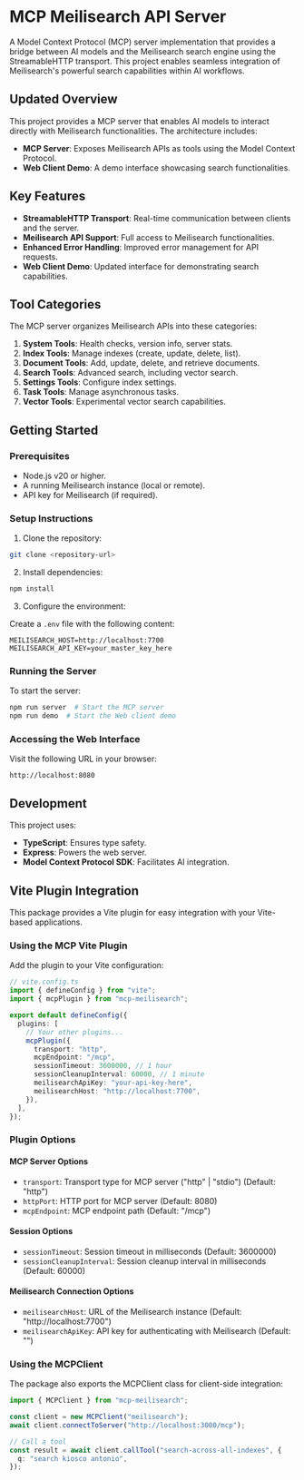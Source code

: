# MCP Meilisearch API Server

A Model Context Protocol (MCP) server implementation that provides a bridge between AI models and the Meilisearch search engine using the StreamableHTTP transport. This project enables seamless integration of Meilisearch's powerful search capabilities within AI workflows.

## Updated Overview

This project provides a MCP server that enables AI models to interact directly with Meilisearch functionalities. The architecture includes:

- **MCP Server**: Exposes Meilisearch APIs as tools using the Model Context Protocol.
- **Web Client Demo**: A demo interface showcasing search functionalities.

## Key Features

- **StreamableHTTP Transport**: Real-time communication between clients and the server.
- **Meilisearch API Support**: Full access to Meilisearch functionalities.
- **Enhanced Error Handling**: Improved error management for API requests.
- **Web Client Demo**: Updated interface for demonstrating search capabilities.

## Tool Categories

The MCP server organizes Meilisearch APIs into these categories:

1. **System Tools**: Health checks, version info, server stats.
2. **Index Tools**: Manage indexes (create, update, delete, list).
3. **Document Tools**: Add, update, delete, and retrieve documents.
4. **Search Tools**: Advanced search, including vector search.
5. **Settings Tools**: Configure index settings.
6. **Task Tools**: Manage asynchronous tasks.
7. **Vector Tools**: Experimental vector search capabilities.

## Getting Started

### Prerequisites

- Node.js v20 or higher.
- A running Meilisearch instance (local or remote).
- API key for Meilisearch (if required).

### Setup Instructions

1. Clone the repository:

```bash
git clone <repository-url>
```

2. Install dependencies:

```bash
npm install
```

3. Configure the environment:

Create a `.env` file with the following content:

```
MEILISEARCH_HOST=http://localhost:7700
MEILISEARCH_API_KEY=your_master_key_here
```

### Running the Server

To start the server:

```bash
npm run server  # Start the MCP server
npm run demo  # Start the Web client demo
```

### Accessing the Web Interface

Visit the following URL in your browser:

```
http://localhost:8080
```

## Development

This project uses:

- **TypeScript**: Ensures type safety.
- **Express**: Powers the web server.
- **Model Context Protocol SDK**: Facilitates AI integration.

## Vite Plugin Integration

This package provides a Vite plugin for easy integration with your Vite-based applications.

### Using the MCP Vite Plugin

Add the plugin to your Vite configuration:

```typescript
// vite.config.ts
import { defineConfig } from "vite";
import { mcpPlugin } from "mcp-meilisearch";

export default defineConfig({
  plugins: [
    // Your other plugins...
    mcpPlugin({
      transport: "http",
      mcpEndpoint: "/mcp",
      sessionTimeout: 3600000, // 1 hour
      sessionCleanupInterval: 60000, // 1 minute
      meilisearchApiKey: "your-api-key-here",
      meilisearchHost: "http://localhost:7700",
    }),
  ],
});
```

### Plugin Options

#### MCP Server Options

- `transport`: Transport type for MCP server ("http" | "stdio") (Default: "http")
- `httpPort`: HTTP port for MCP server (Default: 8080)
- `mcpEndpoint`: MCP endpoint path (Default: "/mcp")

#### Session Options

- `sessionTimeout`: Session timeout in milliseconds (Default: 3600000)
- `sessionCleanupInterval`: Session cleanup interval in milliseconds (Default: 60000)

#### Meilisearch Connection Options

- `meilisearchHost`: URL of the Meilisearch instance (Default: "http://localhost:7700")
- `meilisearchApiKey`: API key for authenticating with Meilisearch (Default: "")

### Using the MCPClient

The package also exports the MCPClient class for client-side integration:

```typescript
import { MCPClient } from "mcp-meilisearch";

const client = new MCPClient("meilisearch");
await client.connectToServer("http://localhost:3000/mcp");

// Call a tool
const result = await client.callTool("search-across-all-indexes", {
  q: "search kiosco antonio",
});
```

